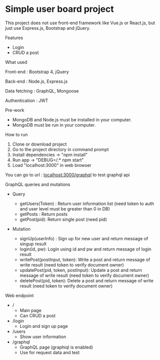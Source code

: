 <h1>Simple user board project</h1>

This project does not use front-end framework like Vue.js or React.js, but just use Express.js, Bootstrap and jQuery.

Features
- Login
- CRUD a post

What used

Front-end : Bootstrap 4, jQuery

Back-end : Node.js, Express.js

Data fetching : GraphQL, Mongoose

Authentication : JWT

Pre-work
- MongoDB and Node.js must be installed in your computer.
- MongoDB must be run in your computer.

How to run
1. Clone or download project
2. Go to the project directory in command prompt
3. Install dependencies -> "npm install"
4. Run app -> "DEBUG=/:* npm start"
5. Load "localhost:3000" in web browser

You can go to url : <a target="_blank" href="http://localhost:3000/graphql">localhost:3000/graphql</a> to test graphql api

GraphQL queries and mutations
- Query
	- getUsers(Token) : Return user information list (need token to auth and user level must be greater than 0 in DB)
	- getPosts : Return posts
	- getPost(pid): Return single post (need pid)
  
- Mutation
	- signUp(userInfo) : Sign up for new user and return message of singup result
	- login(id, pw): Login using id and pw and return message of login result
	- writePost(postInput, token): Write a post and return message of write result (need token to verify document owner)
	- updatePost(pid, token, postInput): Update a post and return message of write result (need token to verify document owner)
	- deletePost(pid, token): Delete a post and return message of write result (need token to verify document owner)

Web endpoint
- /
	- Main page
	- Can CRUD a post
- /login
	- Login and sign up page
- /users
	- Show user information
- /graphql
	- GraphQL page (graphiql is enabled)
	- Use for request data and test
